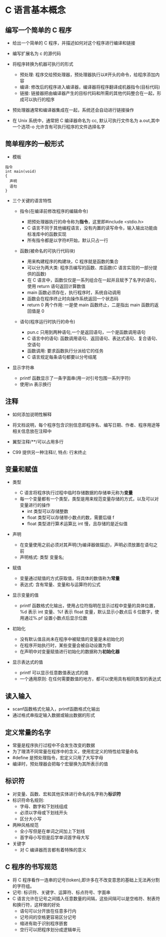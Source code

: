# C 语言基本概念

## 编写一个简单的 C 程序

- 给出一个简单的 C 程序，并描述如何对这个程序进行编译和链接

- 编写扩展名为 c 的源代码
- 将程序转换为机器可执行的形式
  - 预处理: 程序交给预处理器，预处理器执行以#开头的命令，给程序添加内容
  - 编译: 修改后的程序进入编译器，编译器将程序翻译成机器指令(目标代码)
  - 链接: 链接器把由编译器产生的目标代码和所需的其他代码整合在一起，形成可以执行的程序
- 预处理器通常和编译器集成在一起，系统还会自动进行链接操作
- 在 Unix 系统中，通常把 C 编译器命名为 cc, 默认可执行文件名为 a.out,其中一个选项-o 允许含有可执行程序的文件选择名字

## 简单程序的一般形式


- 模板

```
指令
int main(void)
{
  声明
  语句
}
```

- 三个关键的语言特性

  - 指令(在编译前修改程序的编辑命令)
    - 把预处理器执行的命令称为**指令**，这里即#include <stdio.h>
    - C 语言不同于其他编程语言，没有内置的读写命令，输入输出功能由标准库中的函数实现
    - 所有指令都是以字符#开始，默认只占一行
  - 函数(被命名的可执行代码块)

    - 用来构建程序的构建块，C 程序就是函数的集合
    - 可以分为两大类: 程序员编写的函数、库函数(C 语言实现的一部分提供的函数)
    - 在 C 语言中，函数仅仅是一系列组合在一起并且赋予了名字的语句，使用 return 语句返回计算数值
    - main 函数必须存在，执行程序时，系统自动调用
    - 函数会在程序终止时向操作系统返回一个状态码
    - return 0 两个作用: 一是使 main 函数终止，二是指出 main 函数的返回值是 0

  - 语句(程序运行时执行的命令)
    - pun.c 只用到两种语句,一个是返回语句，一个是函数调用语句
    - C 语言中的语句: 函数调用语句、返回语句、表达式语句、复合语句、空语句
    - 函数调用: 要求函数执行分派给它的任务
    - C 语言规定每条语句都要以分号结尾

- 显示字符串
  - printf 函数显示了一条字面串(用一对引号包围一系列字符)
  - 使用\n 表示换行

## 注释

- 如何添加说明性解释

- 将文档说明，每个程序包含识别信息即程序名、编写日期、作者、程序用途等相关信息放在注释中
- 翼型注释/\*\*/可以占用多行
- C99 提供另一种注释//, 特点: 行末终止

## 变量和赋值
- 类型
  - C 语言将程序执行过程中临时存储数据的存储单元称为**变量**
  - 每一个变量都有一个类型，类型是用来规范变量存储的方式，以及可以对变量进行的操作
    - int 类型可以存储整数
    - float 类型可以存储带小数点的数，需要后缀 f
    - float 类型进行算术运算比 int 慢，且存储的是近似值
- 声明
  - 在变量使用之前必须对其声明(为编译器做描述)，声明必须放置在语句之前
  - 声明格式: 类型 变量名;
- 赋值
  - 变量通过赋值的方式获取值，将具体的数值称为**常量**
  - 表达式: 含有常量、变量和与运算符的公式

- 显示变量的值
  - printf 函数格式化输出，使用占位符指明在显示过程中变量的具体位置，%d 表示 int 变量、%f 表示 float 变量，默认显示小数点后 6 位数字，使用通过%.pf 设置小数点后显示位数

- 初始化

  - 没有默认值且尚未在程序中被赋值的变量是未初始化的
  - 在程序开始执行时，某些变量会被自动设置为零
  - 在声明中对变量赋值进行初始化的数据称为**初始化器**

- 显示表达式的值
  - printf 可以显示任意数值表达式的值
  - 一个通用原则: 在任何需要数值的地方，都可以使用具有相同类型的表达式

## 读入输入
- scanf函数格式化输入，printf函数格式化输出
- 通过格式串指定输入数据或输出数据的形式


## 定义常量的名字

- 常量是程序执行过程中不会发生改变的数据
- 为了理清不同常量在程序中的含义，使用宏定义的特性给常量命名
- #define 是预处理指令，宏定义只用了大写字母
- 编译时，预处理器会把每个宏替换为其所表示的值

## 标识符

- 对变量、函数、宏和其他实体进行命名的名字称为**标识符**
- 标识符命名规则:
  - 字母、数字和下划线组成
  - 必须以字母或下划线开头
  - 区分大小写
- 两种风格规范
  - 全小写但是在单词之间加上下划线
  - 首字母小写但是后学单词首字母大写
- 关键字
  - 对 C 编译器而言都有着特殊的意义

## C 程序的书写规范

- 将 C 程序看作一连串的记号(token),即许多在不改变意思的基础上无法再分割的字符组。
- 记号: 标识符、关键字、运算符、标点符号、字面串
- C 语言允许在记号之间插入任意数量的间隔，这些间隔可以是空格符、制表符和换行符，这样做的好处
  - 语句可以分开放在任意多行内
  - 记号间的空格更容易区分记号
  - 缩进有助于识别程序嵌套
  - 空行可以把程序划分成逻辑单元
